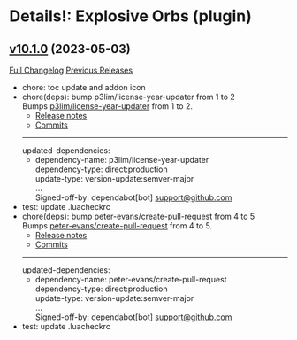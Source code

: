 # Details!: Explosive Orbs (plugin)

## [v10.1.0](https://github.com/LiangYuxuan/Details_ExplosiveOrbs/tree/v10.1.0) (2023-05-03)
[Full Changelog](https://github.com/LiangYuxuan/Details_ExplosiveOrbs/compare/v10.0.7...v10.1.0) [Previous Releases](https://github.com/LiangYuxuan/Details_ExplosiveOrbs/releases)

- chore: toc update and addon icon  
- chore(deps): bump p3lim/license-year-updater from 1 to 2  
    Bumps [p3lim/license-year-updater](https://github.com/p3lim/license-year-updater) from 1 to 2.  
    - [Release notes](https://github.com/p3lim/license-year-updater/releases)  
    - [Commits](https://github.com/p3lim/license-year-updater/compare/v1...v2)  
    ---  
    updated-dependencies:  
    - dependency-name: p3lim/license-year-updater  
      dependency-type: direct:production  
      update-type: version-update:semver-major  
    ...  
    Signed-off-by: dependabot[bot] <support@github.com>  
- test: update .luacheckrc  
- chore(deps): bump peter-evans/create-pull-request from 4 to 5  
    Bumps [peter-evans/create-pull-request](https://github.com/peter-evans/create-pull-request) from 4 to 5.  
    - [Release notes](https://github.com/peter-evans/create-pull-request/releases)  
    - [Commits](https://github.com/peter-evans/create-pull-request/compare/v4...v5)  
    ---  
    updated-dependencies:  
    - dependency-name: peter-evans/create-pull-request  
      dependency-type: direct:production  
      update-type: version-update:semver-major  
    ...  
    Signed-off-by: dependabot[bot] <support@github.com>  
- test: update .luacheckrc  
